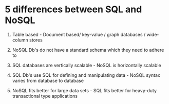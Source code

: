 # 5 differences between SQL and NoSQL

1. Table based - Document based/ key-value / graph databases / wide-column stores

2. NoSQL Db's do not have a standard schema which they need to adhere to

3. SQL databases are vertically scalable - NoSQL is horizontally scalable

4. SQL Db's use SQL for defining and manipulating data - NoSQL syntax varies from database to database

5. NoSQL fits better for large data sets - SQL fits better for heavy-duty transactional type applications

